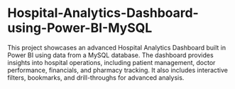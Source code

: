 # Hospital-Analytics-Dashboard-using-Power-BI-MySQL
This project showcases an advanced Hospital Analytics Dashboard built in Power BI using data from a MySQL database. The dashboard provides insights into hospital operations, including patient management, doctor performance, financials, and pharmacy tracking. It also includes interactive filters, bookmarks, and drill-throughs for advanced analysis.

